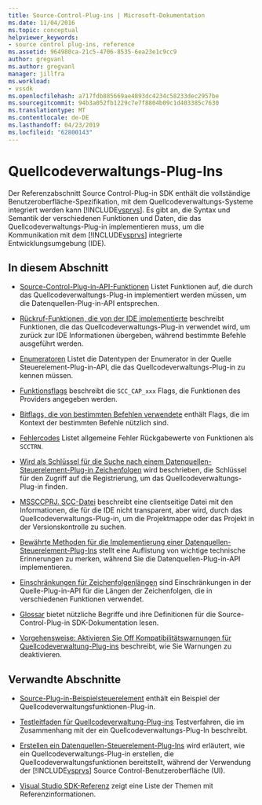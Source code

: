 ```yaml
---
title: Source-Control-Plug-ins | Microsoft-Dokumentation
ms.date: 11/04/2016
ms.topic: conceptual
helpviewer_keywords:
- source control plug-ins, reference
ms.assetid: 964980ca-21c5-4706-8535-6ea23e1c9cc9
author: gregvanl
ms.author: gregvanl
manager: jillfra
ms.workload:
- vssdk
ms.openlocfilehash: a717fdb885669ae4893dc4234c58233dec2957be
ms.sourcegitcommit: 94b3a052fb1229c7e7f8804b09c1d403385c7630
ms.translationtype: MT
ms.contentlocale: de-DE
ms.lasthandoff: 04/23/2019
ms.locfileid: "62800143"
---
```

# <a name="source-control-plug-ins"></a>Quellcodeverwaltungs-Plug-Ins
Der Referenzabschnitt Source Control-Plug-in SDK enthält die vollständige Benutzeroberfläche-Spezifikation, mit dem Quellcodeverwaltungs-Systeme integriert werden kann [!INCLUDE[vsprvs](../code-quality/includes/vsprvs_md.md)]. Es gibt an, die Syntax und Semantik der verschiedenen Funktionen und Daten, die das Quellcodeverwaltungs-Plug-in implementieren muss, um die Kommunikation mit dem [!INCLUDE[vsprvs](../code-quality/includes/vsprvs_md.md)] integrierte Entwicklungsumgebung (IDE).

## <a name="in-this-section"></a>In diesem Abschnitt
- [Source-Control-Plug-in-API-Funktionen](../extensibility/source-control-plug-in-api-functions.md) Listet Funktionen auf, die durch das Quellcodeverwaltungs-Plug-in implementiert werden müssen, um die Datenquellen-Plug-in-API entsprechen.

- [Rückruf-Funktionen, die von der IDE implementierte](../extensibility/callback-functions-implemented-by-the-ide.md) beschreibt Funktionen, die das Quellcodeverwaltungs-Plug-in verwendet wird, um zurück zur IDE Informationen übergeben, während bestimmte Befehle ausgeführt werden.

- [Enumeratoren](../extensibility/enumerators.md) Listet die Datentypen der Enumerator in der Quelle Steuerelement-Plug-in-API, die das Quellcodeverwaltungs-Plug-in zu kennen müssen.

- [Funktionsflags](../extensibility/capability-flags.md) beschreibt die `SCC_CAP_xxx` Flags, die Funktionen des Providers angegeben werden.

- [Bitflags, die von bestimmten Befehlen verwendete](../extensibility/bitflags-used-by-specific-commands.md) enthält Flags, die im Kontext der bestimmten Befehle nützlich sind.

- [Fehlercodes](../extensibility/error-codes.md) Listet allgemeine Fehler Rückgabewerte von Funktionen als `SCCTRN`.

- [Wird als Schlüssel für die Suche nach einem Datenquellen-Steuerelement-Plug-in Zeichenfolgen](../extensibility/strings-used-as-keys-for-finding-a-source-control-plug-in.md) wird beschrieben, die Schlüssel für den Zugriff auf die Registrierung, um das Quellcodeverwaltungs-Plug-in finden.

- [MSSCCPRJ. SCC-Datei](../extensibility/mssccprj-scc-file.md) beschreibt eine clientseitige Datei mit den Informationen, die für die IDE nicht transparent, aber wird, durch das Quellcodeverwaltungs-Plug-in, um die Projektmappe oder das Projekt in der Versionskontrolle zu suchen.

- [Bewährte Methoden für die Implementierung einer Datenquellen-Steuerelement-Plug-Ins](../extensibility/best-practices-for-implementing-a-source-control-plug-in.md) stellt eine Auflistung von wichtige technische Erinnerungen zu merken, während Sie die Datenquellen-Plug-in-API implementieren.

- [Einschränkungen für Zeichenfolgenlängen](../extensibility/restrictions-on-string-lengths.md) sind Einschränkungen in der Quelle-Plug-in-API für die Längen der Zeichenfolgen, die in verschiedenen Funktionen verwendet.

- [Glossar](../extensibility/source-control-plug-in-glossary.md) bietet nützliche Begriffe und ihre Definitionen für die Source-Control-Plug-in SDK-Dokumentation lesen.

- [Vorgehensweise: Aktivieren Sie Off Kompatibilitätswarnungen für Quellcodeverwaltung-Plug-ins](../extensibility/how-to-turn-off-compatibility-warnings-for-source-control-plug-ins.md) beschreibt, wie Sie Warnungen zu deaktivieren.

## <a name="related-sections"></a>Verwandte Abschnitte
- [Source-Plug-in-Beispielsteuerelement](https://www.microsoft.com/download/details.aspx?id=55984) enthält ein Beispiel der Quellcodeverwaltungsfunktionen-Plug-in.

- [Testleitfaden für Quellcodeverwaltung-Plug-ins](../extensibility/internals/test-guide-for-source-control-plug-ins.md) Testverfahren, die im Zusammenhang mit der ein Quellcodeverwaltungs-Plug-In beschreibt.

- [Erstellen ein Datenquellen-Steuerelement-Plug-Ins](../extensibility/internals/creating-a-source-control-plug-in.md) wird erläutert, wie ein Quellcodeverwaltungs-Plug-in erstellen, die Quellcodeverwaltungsfunktionen bereitstellt, während der Verwendung der [!INCLUDE[vsprvs](../code-quality/includes/vsprvs_md.md)] Source Control-Benutzeroberfläche (UI).

- [Visual Studio SDK-Referenz](../extensibility/visual-studio-sdk-reference.md) zeigt eine Liste der Themen mit Referenzinformationen.